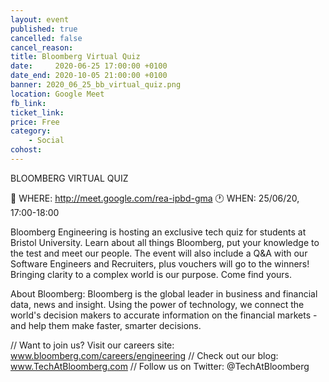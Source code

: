 ```yaml
---
layout: event
published: true
cancelled: false
cancel_reason:
title: Bloomberg Virtual Quiz
date:     2020-06-25 17:00:00 +0100
date_end: 2020-10-05 21:00:00 +0100
banner: 2020_06_25_bb_virtual_quiz.png
location: Google Meet
fb_link:
ticket_link:
price: Free
category:
    - Social
cohost:
---
```

BLOOMBERG VIRTUAL QUIZ

📍 WHERE: http://meet.google.com/rea-ipbd-gma
🕐 WHEN: 25/06/20, 17:00-18:00

Bloomberg Engineering is hosting an exclusive tech quiz for students at Bristol University. Learn about all things Bloomberg, put your knowledge to the test and meet our people. The event will also include a Q&A with our Software Engineers and Recruiters, plus vouchers will go to the winners! Bringing clarity to a complex world is our purpose. Come find yours.

About Bloomberg:
Bloomberg is the global leader in business and financial data, news and insight. Using the power of technology, we connect the world's decision makers to accurate information on the financial markets - and help them make faster, smarter decisions.

// Want to join us? Visit our careers site: www.bloomberg.com/careers/engineering
// Check out our blog: www.TechAtBloomberg.com
// Follow us on Twitter: @TechAtBloomberg

